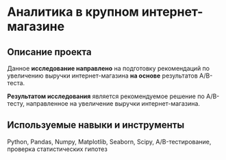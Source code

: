 # Аналитика в крупном интернет-магазине
## Описание проекта
Данное **исследование направлено** на подготовку рекомендаций по увеличению выручки интернет-магазина **на основе** результатов A/B-теста.

**Результатом исследования** является рекомендуемое решение по A/B-тесту, направленное на увеличение выручки интернет-магазина.

## Используемые навыки и инструменты
Python, Pandas, Numpy, Matplotlib, Seaborn, Scipy, A/B-тестирование, проверка статистических гипотез
